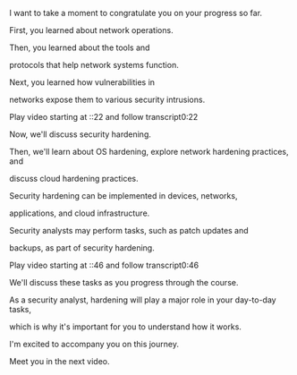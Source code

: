 I want to take a moment to congratulate you on your progress so far. 

First, you learned about network operations. 

Then, you learned about the tools and 

protocols that help network systems function. 

Next, you learned how vulnerabilities in 

networks expose them to various security intrusions.

Play video starting at ::22 and follow transcript0:22

Now, we'll discuss security hardening. 

Then, we'll learn about OS hardening, explore network hardening practices, and 

discuss cloud hardening practices. 

Security hardening can be implemented in devices, networks, 

applications, and cloud infrastructure. 

Security analysts may perform tasks, such as patch updates and 

backups, as part of security hardening.

Play video starting at ::46 and follow transcript0:46

We'll discuss these tasks as you progress through the course. 

As a security analyst, hardening will play a major role in your day-to-day tasks, 

which is why it's important for you to understand how it works. 

I'm excited to accompany you on this journey. 

Meet you in the next video.
